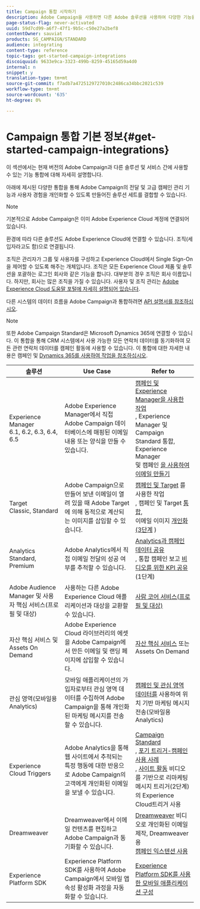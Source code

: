 ```yaml
---
title: Campaign 통합 시작하기
description: Adobe Campaign을 사용하면 다른 Adobe 솔루션을 사용하여 다양한 기능을 결합할 수 있습니다.
page-status-flag: never-activated
uuid: 59d7cd99-a6f7-47f1-9b5c-c50e27a2bef8
contentOwner: sauviat
products: SG_CAMPAIGN/STANDARD
audience: integrating
content-type: reference
topic-tags: get-started-campaign-integrations
discoiquuid: 9633e9ca-3323-499b-8259-45165d59a4d0
internal: n
snippet: y
translation-type: tm+mt
source-git-commit: f7adb7a4725129727010c2486ca34bbc2021c539
workflow-type: tm+mt
source-wordcount: '635'
ht-degree: 0%

---
```



# Campaign 통합 기본 정보{#get-started-campaign-integrations}

이 섹션에서는 현재 버전의 Adobe Campaign과 다른 솔루션 및 서비스 간에 사용할 수 있는 기능 통합에 대해 자세히 설명합니다.

아래에 제시된 다양한 통합을 통해 Adobe Campaign의 전달 및 고급 캠페인 관리 기능과 사용자 경험을 개인화할 수 있도록 만들어진 솔루션 세트를 결합할 수 있습니다.

>[!NOTE]
>
> 기본적으로 Adobe Campaign은 이미 Adobe Experience Cloud 계정에 연결되어 있습니다.

환경에 따라 다른 솔루션도 Adobe Experience Cloud에 연결할 수 있습니다. 조직(세입자라고도 함)으로 연결됩니다.

조직은 관리자가 그룹 및 사용자를 구성하고 Experience Cloud에서 Single Sign-On을 제어할 수 있도록 해주는 개체입니다. 조직은 모든 Experience Cloud 제품 및 솔루션을 포괄하는 로그인 회사와 같은 기능을 합니다. 대부분의 경우 조직은 회사 이름입니다. 하지만, 회사는 많은 조직을 가질 수 있습니다. 사용자 및 조직 관리는 [Adobe Experience Cloud 도움말 포털에 자세히 설명되어 있습니다](https://docs.adobe.com/content/help/en/core-services/interface/manage-users-and-products/organizations.html).

다른 시스템의 데이터 흐름을 Adobe Campaign과 통합하려면 [API 설명서를 참조하십시오](../../api/using/get-started-apis.md).

>[!NOTE]
>
>또한 Adobe Campaign Standard은 Microsoft Dynamics 365에 연결할 수 있습니다. 이 통합을 통해 CRM 시스템에서 사용 가능한 모든 연락처 데이터를 동기화하여 모든 관련 연락처 데이터를 캠페인 활동에 사용할 수 있습니다. 이 통합에 대한 자세한 내용은 캠페인 및 [Dynamics 365를 사용하여 작업을 참조하십시오](../../integrating/using/working-with-campaign-standard-and-microsoft-dynamics-365.md).


<table> 
 <thead> 
  <tr> 
   <th> 솔루션<br /> </th> 
   <th> Use Case<br /> </th> 
   <th> Refer to<br /> </th> 
  </tr> 
 </thead> 
 <tbody> 
  <tr> 
   <td> Experience Manager<br /> 6.1, 6.2, 6.3, 6.4, 6.5<br /> </td> 
   <td> Adobe Experience Manager에서 직접 Adobe Campaign 데이터베이스에 매핑된 이메일 내용 또는 양식을 만들 수 있습니다.<br /> </td> 
   <td> 
     <a href="../../integrating/using/integrating-with-experience-manager.md">캠페인 및 Experience Manager을 사용한 작업</a><br/>, Experience Manager 및 Campaign Standard <a href="https://helpx.adobe.com/experience-manager/6-4/sites/administering/using/campaignstandard.html"></a> 통합, Experience Manager <br/>및 캠페인 <a href="https://docs.campaign.adobe.com/doc/standard/getting_started/en/ACS_AEM.html">을 사용하여 이메일 만들기</a> 
    </td> 
  </tr> 
  <tr> 
   <td> Target<br /> Classic, Standard<br /> </td> 
   <td> Adobe Campaign으로 만들어 보낸 이메일이 열려 있을 때 Adobe Target에 의해 동적으로 계산되는 이미지를 삽입할 수 있습니다.<br /> </td> 
   <td> 
    <a href="../../integrating/using/about-campaign-target-integration.md">캠페인 및 Target</a> 를 사용한 작업 <br/>, 캠페인 및 Target <a href="https://docs.adobe.com/content/help/en/target/using/integrate/campaign-and-target.html">통합,</a><br/>이메일 이미지 <a href="https://helpx.adobe.com/marketing-cloud/how-to/email-marketing.html">개인화(3단계</a> )
    </td> 
  </tr> 
  <tr> 
   <td> Analytics<br /> Standard, Premium <br /> </td> 
   <td> Adobe Analytics에서 직접 이메일 전달의 성공 여부를 추적할 수 있습니다.<br /> </td> 
   <td> 
    <a href="../../integrating/using/about-campaign-analytics-integration.md">Analytics과 캠페인 데이터 공유</a><br/>, 통합 캠페인 보고 <a href="https://helpx.adobe.com/marketing-cloud/how-to/email-marketing.html">비디오를 위한 KPI 공유</a> (1단계)
    </td> 
  </tr> 
  <tr> 
   <td> Adobe Audience Manager 및 사용자 핵심 서비스(프로필 및 대상)<br /> </td> 
   <td> 사용하는 다른 Adobe Experience Cloud 애플리케이션과 대상을 교환할 수 있습니다.<br /> </td> 
   <td> <a href="../../integrating/using/about-campaign-audience-manager-or-people-core-service-integration.md">사람 코어 서비스(프로필 및 대상)</a><br /> </td> 
  </tr> 
  <tr> 
   <td> 자산 핵심 서비스 및 Assets On Demand<br /> </td> 
   <td> Adobe Experience Cloud 라이브러리의 에셋을 Adobe Campaign에서 만든 이메일 및 랜딩 페이지에 삽입할 수 있습니다.<br /> </td> 
   <td> <a href="../../integrating/using/working-with-campaign-and-assets-core-service.md">자산 핵심 서비스</a> 또는 Assets On Demand<br /> </td> 
  </tr> 
  <tr> 
   <td> 관심 영역(모바일용 Analytics)<br /> </td> 
   <td> 모바일 애플리케이션의 가입자로부터 관심 영역 데이터를 수집하여 Adobe Campaign을 통해 개인화된 마케팅 메시지를 전송할 수 있습니다.<br /> </td> 
   <td> <a href="../../integrating/using/about-campaign-points-of-interest-data-integration.md">캠페인 및 관심 영역 데이터를</a> 사용하여 위치 기반 마케팅 메시지 전송(모바일용 Analytics)<br /> </td> 
  </tr> 
  <tr> 
   <td> Experience Cloud Triggers<br /> </td> 
   <td> Adobe Analytics을 통해 웹 사이트에서 추적되는 특정 행동에 대한 반응으로 Adobe Campaign의 고객에게 개인화된 이메일을 보낼 수 있습니다.<br /> </td> 
   <td> 
    <a href="../../integrating/using/about-adobe-experience-cloud-triggers.md">Campaign Standard</a><br/>, <a href="../../integrating/using/abandonment-triggers-use-cases.md">포기 트리거-캠페인 사용 사례</a><br/>, <a href="https://helpx.adobe.com/marketing-cloud/how-to/email-marketing.html">사이트 활동</a> 비디오를 기반으로 리마케팅 메시지 트리거(2단계)의 Experience Cloud트리거 사용
    </td> 
  </tr> 
  <tr> 
   <td> Dreamweaver<br /> </td> 
   <td> Dreamweaver에서 이메일 컨텐츠를 편집하고 Adobe Campaign과 동기화할 수 있습니다.<br /> </td> 
   <td> 
    <a href="https://docs.adobe.com/content/help/en/campaign-learn/campaign-standard-tutorials/designing-content/email-designer/dreamweaver-integration.html">Dreamweaver</a> 비디오로 개인화된 이메일 제작, Dreamweaver용 <br/><a href="https://helpx.adobe.com/dreamweaver/using/working-with-dreamweaver-and-campaign.html">캠페인 익스텐션 사용</a> 
  </td> 
  </tr> 
  <tr> 
   <td> Experience Platform SDK<br /> </td> 
   <td> Experience Platform SDK를 사용하여 Adobe Campaign에서 모바일 앱 속성 활성화 과정을 자동화할 수 있습니다.<br /> </td> 
   <td> <a href="https://helpx.adobe.com/campaign/kb/configuring-app-sdk.html">Experience Platform SDK를 사용한 모바일 애플리케이션 구성</a><br /> </td> 
  </tr> 
 </tbody> 
</table>

